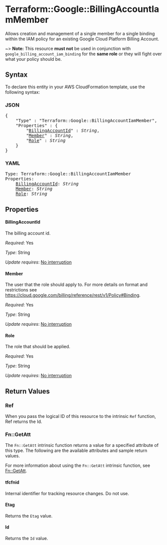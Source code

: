 # Terraform::Google::BillingAccountIamMember

Allows creation and management of a single member for a single binding within
the IAM policy for an existing Google Cloud Platform Billing Account.

~> **Note:** This resource __must not__ be used in conjunction with
   `google_billing_account_iam_binding` for the __same role__ or they will fight over
   what your policy should be.

## Syntax

To declare this entity in your AWS CloudFormation template, use the following syntax:

### JSON

<pre>
{
    "Type" : "Terraform::Google::BillingAccountIamMember",
    "Properties" : {
        "<a href="#billingaccountid" title="BillingAccountId">BillingAccountId</a>" : <i>String</i>,
        "<a href="#member" title="Member">Member</a>" : <i>String</i>,
        "<a href="#role" title="Role">Role</a>" : <i>String</i>
    }
}
</pre>

### YAML

<pre>
Type: Terraform::Google::BillingAccountIamMember
Properties:
    <a href="#billingaccountid" title="BillingAccountId">BillingAccountId</a>: <i>String</i>
    <a href="#member" title="Member">Member</a>: <i>String</i>
    <a href="#role" title="Role">Role</a>: <i>String</i>
</pre>

## Properties

#### BillingAccountId

The billing account id.

_Required_: Yes

_Type_: String

_Update requires_: [No interruption](https://docs.aws.amazon.com/AWSCloudFormation/latest/UserGuide/using-cfn-updating-stacks-update-behaviors.html#update-no-interrupt)

#### Member

The user that the role should apply to. For more details on format and restrictions see https://cloud.google.com/billing/reference/rest/v1/Policy#Binding.

_Required_: Yes

_Type_: String

_Update requires_: [No interruption](https://docs.aws.amazon.com/AWSCloudFormation/latest/UserGuide/using-cfn-updating-stacks-update-behaviors.html#update-no-interrupt)

#### Role

The role that should be applied.

_Required_: Yes

_Type_: String

_Update requires_: [No interruption](https://docs.aws.amazon.com/AWSCloudFormation/latest/UserGuide/using-cfn-updating-stacks-update-behaviors.html#update-no-interrupt)

## Return Values

### Ref

When you pass the logical ID of this resource to the intrinsic `Ref` function, Ref returns the Id.

### Fn::GetAtt

The `Fn::GetAtt` intrinsic function returns a value for a specified attribute of this type. The following are the available attributes and sample return values.

For more information about using the `Fn::GetAtt` intrinsic function, see [Fn::GetAtt](https://docs.aws.amazon.com/AWSCloudFormation/latest/UserGuide/intrinsic-function-reference-getatt.html).

#### tfcfnid

Internal identifier for tracking resource changes. Do not use.

#### Etag

Returns the <code>Etag</code> value.

#### Id

Returns the <code>Id</code> value.

